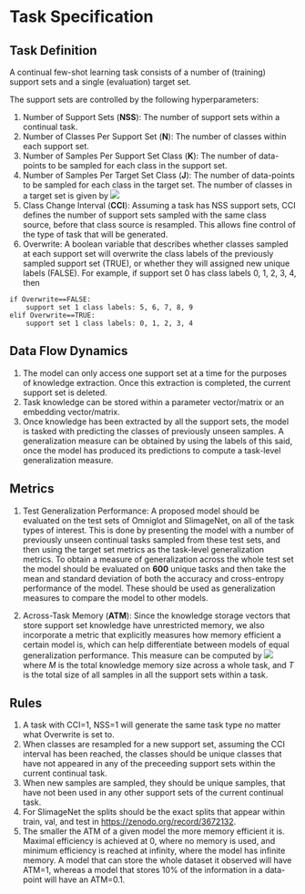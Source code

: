 # Task Specification

## Task Definition

A continual few-shot learning task consists of a number of (training) support sets and a single (evaluation) target set.

The support sets are controlled by the following hyperparameters:

1. Number of Support Sets (**NSS**): The number of support sets within a continual task.
2. Number of Classes Per Support Set (**N**): The number of classes within each support set.
3. Number of Samples Per Support Set Class (**K**): The number of data-points to be sampled for each class in the support set.
4. Number of Samples Per Target Set Class (**J**): The number of data-points to be sampled for each class in the target set. The number of classes in a target set is given by  <img src="https://render.githubusercontent.com/render/math?math=$\dfrac{NSS\times N}{CCI}$">
5. Class Change Interval (**CCI**): Assuming a task has NSS support sets, CCI defines the number of support sets 
sampled with the same class source, before that class source is resampled. This allows fine control of the type of task that will be generated.
6. Overwrite: A boolean variable that describes whether classes sampled at each support set will overwrite the class labels of the previously sampled support set (TRUE), or whether they will assigned new unique labels (FALSE).
For example, if support set 0 has class labels 0, 1, 2, 3, 4, then 
```
if Overwrite==FALSE: 
    support set 1 class labels: 5, 6, 7, 8, 9
elif Overwrite==TRUE:
    support set 1 class labels: 0, 1, 2, 3, 4
```
## Data Flow Dynamics

1. The model can only access one support set at a time for the purposes of knowledge extraction. 
Once this extraction is completed, the current support set is deleted. 
2. Task knowledge can be stored within a parameter vector/matrix or an embedding vector/matrix.
3. Once knowledge has been extracted by all the support sets, the model is tasked with predicting the classes of 
previously unseen samples. A generalization measure can be obtained by using the labels of this said, once the model
 has produced its predictions to compute a task-level generalization measure.
 
## Metrics

1. Test Generalization Performance: A proposed model should be evaluated on the test sets of Omniglot and SlimageNet, on all of the task
types of interest. This is done by presenting the model with a number of previously unseen continual tasks sampled from these test sets, and then
using the target set metrics as the task-level generalization metrics. To obtain a measure of generalization across the whole test set the model
should be evaluated on **600** unique tasks and then take the mean and standard deviation of both the accuracy and cross-entropy performance of the model.
These should be used as generalization measures to compare the model to other models.

2. Across-Task Memory (**ATM**): Since the knowledge storage vectors that store support set knowledge have unrestricted memory, we also incorporate
a metric that explicitly measures how memory efficient a certain model is, which can help differentiate between models of equal generalization performance.
This measure can be computed by <img src="https://render.githubusercontent.com/render/math?math=$\dfrac{M}{T}$"> 
where *M* is the total knowledge memory size across a whole task, and 
*T* is the total size of all samples in all the support sets within a task.  

## Rules

1. A task with CCI=1, NSS=1 will generate the same task type no matter what Overwrite is set to. 
2. When classes are resampled for a new support set, assuming the CCI interval has been reached, the classes should be unique classes that have not appeared in any of the preceeding support sets within the current continual task.
3. When new samples are sampled, they should be unique samples, that have not been used in any other support sets of the current continual task.
4. For SlimageNet the splits should be the exact splits that appear within train, val, and test in https://zenodo.org/record/3672132.
5. The smaller the ATM of a given model the more memory efficient it is. Maximal efficiency is achieved at 0, where no memory is used, and minimum efficiency is reached at infinity, where the model has infinite memory. A model that can store the whole dataset it observed will have ATM=1, whereas a model that stores 10% of the information in a data-point will have an ATM=0.1.
